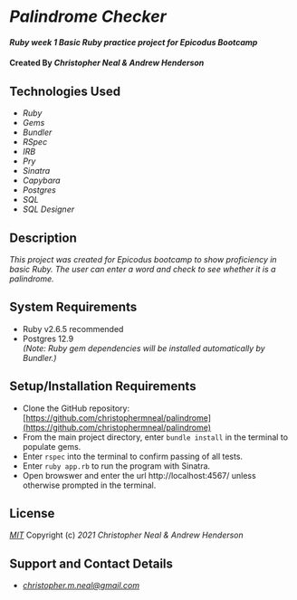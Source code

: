 # _Palindrome Checker_

#### _Ruby week 1 Basic Ruby practice project for Epicodus Bootcamp_

#### Created By _**Christopher Neal & Andrew Henderson**_

## Technologies Used

* _Ruby_
* _Gems_
* _Bundler_
* _RSpec_
* _IRB_
* _Pry_
* _Sinatra_
* _Capybara_
* _Postgres_
* _SQL_
* _SQL Designer_

## Description

_This project was created for Epicodus bootcamp to show proficiency in basic Ruby. The user can enter a word and check to see whether it is a palindrome._

## System Requirements

* Ruby v2.6.5 recommended
* Postgres 12.9  
_(Note: Ruby gem dependencies will be installed automatically by Bundler.)_

## Setup/Installation Requirements

* Clone the GitHub repository: [https://github.com/christophermneal/palindrome](https://github.com/christophermneal/palindrome)
* From the main project directory, enter `bundle install` in the terminal to populate gems.
* Enter `rspec` into the terminal to confirm passing of all tests.
* Enter `ruby app.rb` to run the program with Sinatra.
* Open browswer and enter the url http://localhost:4567/ unless otherwise prompted in the terminal.
## License

_[MIT](https://opensource.org/licenses/MIT)_
Copyright (c) _2021_ _Christopher Neal  & Andrew Henderson_

## Support and Contact Details
* _[christopher.m.neal@gmail.com](mailto:christopher.m.neal@gmail.com)_
